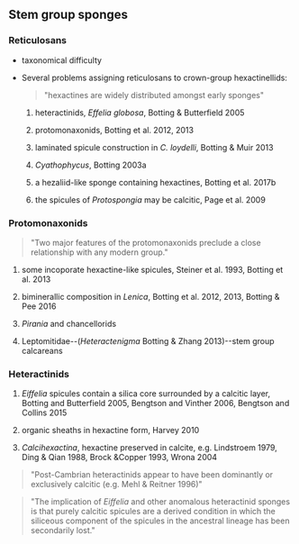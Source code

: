 ## Stem group sponges

### Reticulosans
	
- taxonomical difficulty

- Several problems assigning reticulosans to crown-group hexactinellids:

	>"hexactines are widely distributed amongst early sponges"

   1. heteractinids, *Effelia globosa*, Botting & Butterfield 2005
	
   2. protomonaxonids, Botting et al. 2012, 2013

   3. laminated spicule construction in *C. loydelli*, Botting & Muir 2013

   4. *Cyathophycus*, Botting 2003a

   5. a hezaliid-like sponge containing hexactines, Botting et al. 2017b

   6. the spicules of *Protospongia* may be calcitic, Page et al. 2009

### Protomonaxonids

   > "Two major features of the protomonaxonids preclude a close relationship with any modern group."

   1. some incoporate hexactine-like spicules, Steiner et al. 1993, Botting et al. 2013

   2. biminerallic composition in *Lenica*, Botting et al. 2012, 2013, Botting & Pee 2016

   3. *Pirania* and chancellorids

   4. Leptomitidae--(*Heteractenigma* Botting & Zhang 2013)--stem group calcareans

### Heteractinids

   1. *Eiffelia* spicules contain a silica core surrounded by a calcitic layer, Botting and Butterfield 2005, Bengtson and Vinther 2006, Bengtson and Collins 2015
	
   2. organic sheaths in hexactine form, Harvey 2010

   3. *Calcihexactina*, hexactine preserved in calcite, e.g. Lindstroem 1979, Ding & Qian 1988, Brock &Copper 1993, Wrona 2004

   > "Post-Cambrian heteractinids appear to have been dominantly or exclusively calcitic (e.g. Mehl & Reitner 1996)"

   > "The implication of *Eiffelia* and other anomalous heteractinid sponges is that purely calcitic spicules are a derived condition in which the siliceous component of the spicules in the ancestral lineage has been secondarily lost."


	


